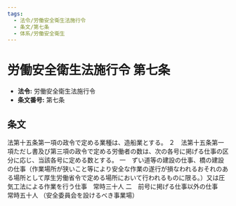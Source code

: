 ```yaml
---
tags:
  - 法令/労働安全衛生法施行令
  - 条文/第七条
  - 体系/労働安全衛生
---
```

# 労働安全衛生法施行令 第七条

- **法令:** 労働安全衛生法施行令
- **条文番号:** 第七条

## 条文
法第十五条第一項の政令で定める業種は、造船業とする。
２　法第十五条第一項ただし書及び第三項の政令で定める労働者の数は、次の各号に掲げる仕事の区分に応じ、当該各号に定める数とする。
一　ずい道等の建設の仕事、橋の建設の仕事（作業場所が狭いこと等により安全な作業の遂行が損なわれるおそれのある場所として厚生労働省令で定める場所において行われるものに限る。）又は圧気工法による作業を行う仕事　常時三十人
二　前号に掲げる仕事以外の仕事　常時五十人
（安全委員会を設けるべき事業場）

